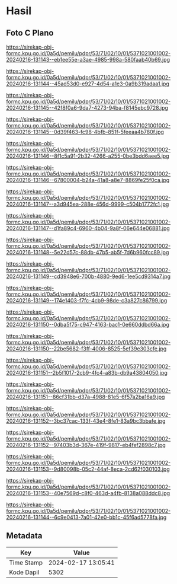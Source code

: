 # Hasil

## Foto C Plano

https://sirekap-obj-formc.kpu.go.id/0a5d/pemilu/pdpr/53/71/02/10/01/5371021001002-20240216-131143--eb1ee55e-a3ae-4985-998a-580faab40b69.jpg

https://sirekap-obj-formc.kpu.go.id/0a5d/pemilu/pdpr/53/71/02/10/01/5371021001002-20240216-131144--45ad53d0-e927-4d54-a1e3-0a9b319adaa1.jpg

https://sirekap-obj-formc.kpu.go.id/0a5d/pemilu/pdpr/53/71/02/10/01/5371021001002-20240216-131145--42f8f0a6-9da7-4273-94ba-f8145ebc9728.jpg

https://sirekap-obj-formc.kpu.go.id/0a5d/pemilu/pdpr/53/71/02/10/01/5371021001002-20240216-131145--0d39f463-fc98-4bfb-851f-5feeaa4b780f.jpg

https://sirekap-obj-formc.kpu.go.id/0a5d/pemilu/pdpr/53/71/02/10/01/5371021001002-20240216-131146--8f1c5a91-2b32-4266-a255-0be3bdd6aee5.jpg

https://sirekap-obj-formc.kpu.go.id/0a5d/pemilu/pdpr/53/71/02/10/01/5371021001002-20240216-131146--67800004-b24a-41a8-a8e7-8869fe25f0ca.jpg

https://sirekap-obj-formc.kpu.go.id/0a5d/pemilu/pdpr/53/71/02/10/01/5371021001002-20240216-131147--a3d945ea-288e-456d-9999-c504b1772fc1.jpg

https://sirekap-obj-formc.kpu.go.id/0a5d/pemilu/pdpr/53/71/02/10/01/5371021001002-20240216-131147--d1fa89c4-6960-4b04-9a8f-06e644e06881.jpg

https://sirekap-obj-formc.kpu.go.id/0a5d/pemilu/pdpr/53/71/02/10/01/5371021001002-20240216-131148--5e22d57c-88db-47b5-ab5f-7d6b960fcc89.jpg

https://sirekap-obj-formc.kpu.go.id/0a5d/pemilu/pdpr/53/71/02/10/01/5371021001002-20240216-131149--cd3948e6-700b-4880-9ed6-1ee5cd9314a7.jpg

https://sirekap-obj-formc.kpu.go.id/0a5d/pemilu/pdpr/53/71/02/10/01/5371021001002-20240216-131149--174e1403-f7fc-4cb9-98de-c3a827c86799.jpg

https://sirekap-obj-formc.kpu.go.id/0a5d/pemilu/pdpr/53/71/02/10/01/5371021001002-20240216-131150--0dba5f75-c947-4163-bac1-0e660ddbd66a.jpg

https://sirekap-obj-formc.kpu.go.id/0a5d/pemilu/pdpr/53/71/02/10/01/5371021001002-20240216-131150--22be5682-f3ff-4006-8525-5ef39e303cfe.jpg

https://sirekap-obj-formc.kpu.go.id/0a5d/pemilu/pdpr/53/71/02/10/01/5371021001002-20240216-131151--2b5f1017-2cb9-4fc4-a83b-db9a43804050.jpg

https://sirekap-obj-formc.kpu.go.id/0a5d/pemilu/pdpr/53/71/02/10/01/5371021001002-20240216-131151--86cf31bb-d37a-4988-81e5-6f57a2ba16a9.jpg

https://sirekap-obj-formc.kpu.go.id/0a5d/pemilu/pdpr/53/71/02/10/01/5371021001002-20240216-131152--3bc37cac-133f-43e4-8fe1-83a9bc3bbafe.jpg

https://sirekap-obj-formc.kpu.go.id/0a5d/pemilu/pdpr/53/71/02/10/01/5371021001002-20240216-131152--97403b3d-367e-419f-9817-eb4fef2898c7.jpg

https://sirekap-obj-formc.kpu.go.id/0a5d/pemilu/pdpr/53/71/02/10/01/5371021001002-20240216-131153--9d80098b-05c2-44af-8eca-2cd62f030103.jpg

https://sirekap-obj-formc.kpu.go.id/0a5d/pemilu/pdpr/53/71/02/10/01/5371021001002-20240216-131153--40e7569d-c8f0-463d-a4fb-8138a088ddc8.jpg

https://sirekap-obj-formc.kpu.go.id/0a5d/pemilu/pdpr/53/71/02/10/01/5371021001002-20240216-131144--6c9e0413-7a01-42e0-bb1c-45f6ad5778fa.jpg


## Metadata

| Key        | Value               |
| ---------- | ------------------- |
| Time Stamp | 2024-02-17 13:05:41 |
| Kode Dapil | 5302                |



